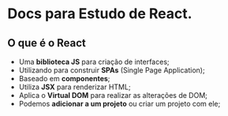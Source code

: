 # Docs para Estudo de React.

## O que é o React

- Uma **biblioteca JS** para criação de interfaces;
- Utilizando para construir **SPAs** (Single Page Application);
- Baseado em **componentes**;
- Utiliza **JSX** para renderizar HTML;
- Aplica o **Virtual DOM** para realizar as alterações de DOM;
- Podemos **adicionar a um projeto** ou criar um projeto com ele; 

